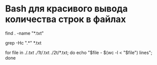 # Bash для красивого вывода количества строк в файлах

find . -name "*.txt"

grep -Hc ".*" *.txt

for file in ./*.txt ./1t/*.txt ./2t/*.txt; do echo "$file - $(wc -l < "$file") lines"; done
